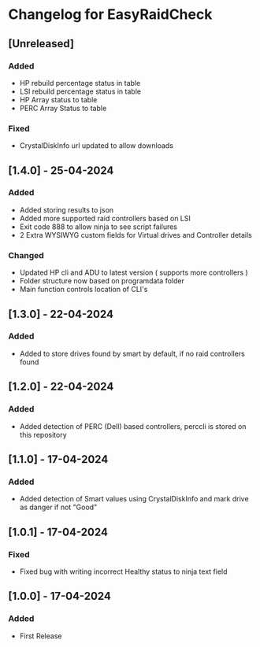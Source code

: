 # Changelog for EasyRaidCheck

## [Unreleased]

### Added

- HP rebuild percentage status in table
- LSI rebuild percentage status in table
- HP Array status to table
- PERC Array Status to table

### Fixed

- CrystalDiskInfo url updated to allow downloads

## [1.4.0] - 25-04-2024

### Added

- Added storing results to json
- Added more supported raid controllers based on LSI
- Exit code 888 to allow ninja to see script failures
- 2 Extra WYSIWYG custom fields for Virtual drives and Controller details

### Changed

- Updated HP cli and ADU to latest version ( supports more controllers )
- Folder structure now based on programdata folder
- Main function controls location of CLI's

## [1.3.0] - 22-04-2024

### Added

- Added to store drives found by smart by default, if no raid controllers found

## [1.2.0] - 22-04-2024

### Added

- Added detection of PERC (Dell) based controllers, perccli is stored on this repository

## [1.1.0] - 17-04-2024

### Added

- Added detection of Smart values using CrystalDiskInfo and mark drive as danger if not "Good"

## [1.0.1] - 17-04-2024

### Fixed

- Fixed bug with writing incorrect Healthy status to ninja text field

## [1.0.0] - 17-04-2024

### Added

- First Release